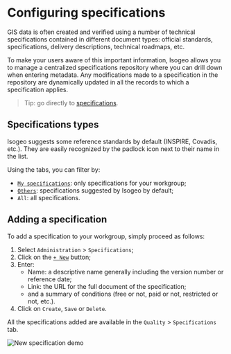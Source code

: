 # Configuring specifications

GIS data is often created and verified using a number of technical specifications contained in different document types: official standards, specifications, delivery descriptions, technical roadmaps, etc.

To make your users aware of this important information, Isogeo allows you to manage a centralized specifications repository where you can drill down when entering metadata. Any modifications made to a specification in the repository are dynamically updated in all the records to which a specification applies.

> Tip: go directly to [specifications](https://app.isogeo.com/admin/specifications).

## Specifications types

Isogeo suggests some reference standards by default (INSPIRE, Covadis, etc.). They are easily recognized by the padlock icon next to their name in the list.

Using the tabs, you can filter by:
* [`My specifications`](https://app.isogeo.com/admin/specifications/owned): only specifications for your workgroup;
* [`Others`](https://app.isogeo.com/admin/specifications/shared): specifications suggested by Isogeo by default;
* `All`: all specifications.

## Adding a specification

To add a specification to your workgroup, simply proceed as follows:

1.	Select `Administration` > `Specifications`;
2.	Click on the [`+ New`](https://app.isogeo.com/admin/specifications/new) button;
3.	Enter:
    * Name: a descriptive name generally including the version number or reference date;
    * Link: the URL for the full document of the specification;
    * and a summary of conditions (free or not, paid or not, restricted or not, etc.).
4.	Click on `Create`, `Save` or `Delete`.

All the specifications added are available in the `Quality` > `Specifications` tab.

![New specification demo](/en/images/adm_specs_add.gif "Adding a new specification")


